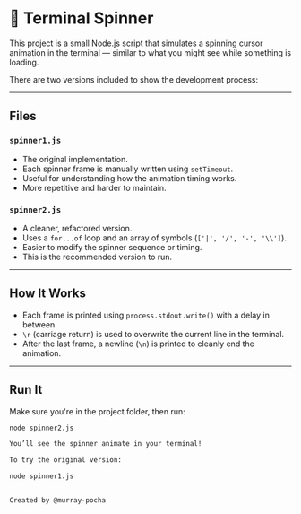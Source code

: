 # 🔄 Terminal Spinner

This project is a small Node.js script that simulates a spinning cursor animation in the terminal — similar to what you might see while something is loading.

There are two versions included to show the development process:

---

## Files

### `spinner1.js`
- The original implementation.
- Each spinner frame is manually written using `setTimeout`.
- Useful for understanding how the animation timing works.
- More repetitive and harder to maintain.

### `spinner2.js`
- A cleaner, refactored version.
- Uses a `for...of` loop and an array of symbols (`['|', '/', '-', '\\']`).
- Easier to modify the spinner sequence or timing.
- This is the recommended version to run.

---

## How It Works

- Each frame is printed using `process.stdout.write()` with a delay in between.
- `\r` (carriage return) is used to overwrite the current line in the terminal.
- After the last frame, a newline (`\n`) is printed to cleanly end the animation.

---

## Run It

Make sure you're in the project folder, then run:

```bash
node spinner2.js

You’ll see the spinner animate in your terminal!

To try the original version:

node spinner1.js


Created by @murray-pocha
